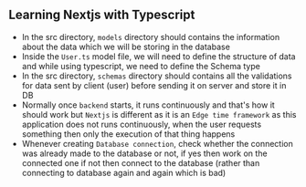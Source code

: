 ## Learning Nextjs with Typescript

- In the src directory, `models` directory should contains the information about the data which we will be storing in the database
- Inside the `User.ts` model file, we will need to define the structure of data and while using typescript, we need to define the Schema type
- In the src directory, `schemas` directory should contains all the validations for data sent by client (user) before sending it on server and store it in DB
- Normally once `backend` starts, it runs continuously and that's how it should work but `Nextjs` is different as it is an `Edge time framework` as this application does not runs continuously, when the user requests something then only the execution of that thing happens
- Whenever creating `Database connection`, check whether the connection was already made to the database or not, if yes then work on the connected one if not then connect to the database (rather than connecting to database again and again which is bad)
